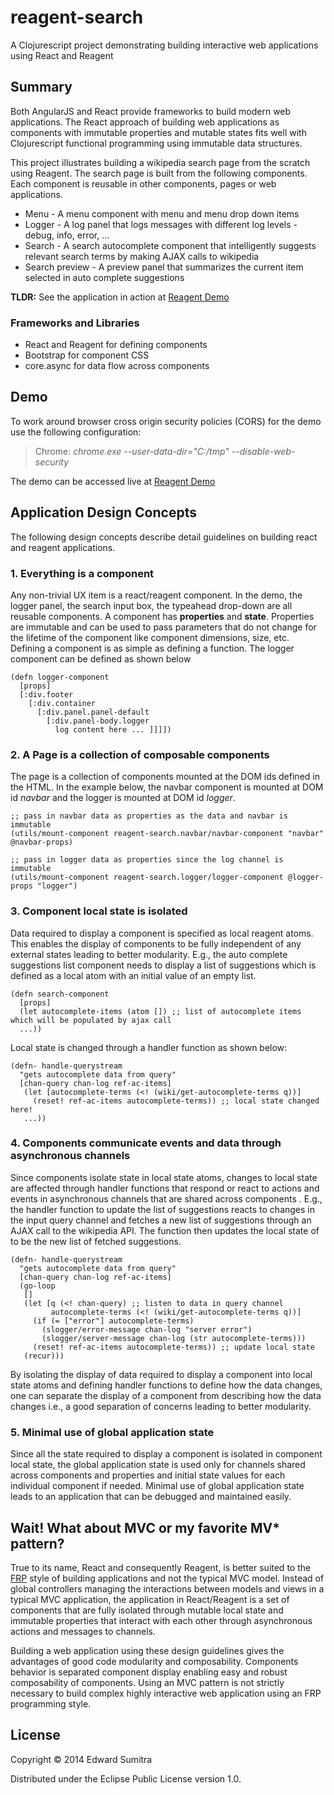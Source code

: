 # reagent-search

A Clojurescript project demonstrating building interactive web applications using React and Reagent

## Summary
Both AngularJS and React provide frameworks to build modern web applications. The React approach of building web applications as components with immutable properties and mutable states fits well with Clojurescript functional programming using immutable data structures.

This project illustrates building a wikipedia search page from the scratch using Reagent. The search page is built from the following components. Each component is reusable in other components, pages or web applications.

* Menu - A menu component with menu and menu drop down items
* Logger - A log panel that logs messages with different log levels - debug, info, error, ...
* Search - A search autocomplete component that intelligently suggests relevant search terms by making AJAX calls to wikipedia
* Search preview - A preview panel that summarizes the current item selected in auto complete suggestions

**TLDR:** See the application in action at [Reagent Demo](http://esumitra.github.io/reagent-search)

### Frameworks and Libraries
* React and Reagent for defining components
* Bootstrap for component CSS
* core.async for data flow across components

## Demo
To work around browser cross origin security policies (CORS) for the demo use the following configuration:
> Chrome: <i>chrome.exe --user-data-dir="C:/tmp" --disable-web-security</i>

The demo can be accessed live at [Reagent Demo](http://esumitra.github.io/reagent-search)

## Application Design Concepts
The following design concepts describe detail guidelines on building react and reagent applications.
### 1. Everything is a component
Any non-trivial UX item is a react/reagent component. In the demo, the logger panel, the search input box, the typeahead drop-down are all reusable components. A component has **properties** and **state**. Properties are immutable and can be used to pass parameters that do not change for the lifetime of the component like component dimensions, size, etc. Defining a component is as simple as defining a function. The logger component can be defined as shown below

    (defn logger-component
      [props]
      [:div.footer
        [:div.container
          [:div.panel.panel-default
            [:div.panel-body.logger
              log content here ... ]]]])


### 2. A Page is a collection of composable components
The page is a collection of components mounted at the DOM ids defined in the HTML. In the example below, the navbar component is mounted at DOM id *navbar* and the logger is mounted at DOM id *logger*.

    ;; pass in navbar data as properties as the data and navbar is immutable
    (utils/mount-component reagent-search.navbar/navbar-component "navbar" @navbar-props)

    ;; pass in logger data as properties since the log channel is immutable
    (utils/mount-component reagent-search.logger/logger-component @logger-props "logger")

### 3. Component local state is isolated
Data required to display a component is specified as local reagent atoms.  This enables the display of components to be fully independent of any external states leading to better modularity.  E.g., the auto complete suggestions list component needs to display a list of suggestions which is defined as a local atom with an initial value of an empty list.

    (defn search-component
      [props]
      (let autocomplete-items (atom []) ;; list of autocomplete items which will be populated by ajax call
      ...))

Local state is changed through a handler function as shown below:

    (defn- handle-querystream
      "gets autocomplete data from query"
      [chan-query chan-log ref-ac-items]
       (let [autocomplete-terms (<! (wiki/get-autocomplete-terms q))]
         (reset! ref-ac-items autocomplete-terms)) ;; local state changed here!
       ...))

### 4. Components communicate events and data through asynchronous channels
Since components isolate state in local state atoms, changes to local state are affected through handler functions that respond or react to actions and events in asynchronous channels that are shared across components . E.g., the handler function to update the list of suggestions reacts to changes in the input query channel and fetches a new list of suggestions through an AJAX call to the wikipedia API. The function then updates the local state of to be the new list of fetched suggestions.

    (defn- handle-querystream
      "gets autocomplete data from query"
      [chan-query chan-log ref-ac-items]
      (go-loop
       []
       (let [q (<! chan-query) ;; listen to data in query channel
             autocomplete-terms (<! (wiki/get-autocomplete-terms q))]
         (if (= ["error"] autocomplete-terms)
           (slogger/error-message chan-log "server error")
           (slogger/server-message chan-log (str autocomplete-terms)))
         (reset! ref-ac-items autocomplete-terms)) ;; update local state
       (recur)))

By isolating the display of data required to display a component into local state atoms and defining handler functions to define how the data changes, one can separate the display of a component from describing how the data changes i.e., a good separation of concerns leading to better modularity.

### 5. Minimal use of global application state
Since all the state required to display a component is isolated in component local state, the global application state is used only for channels shared across components and properties and initial state values for each individual component if needed. Minimal use of global application state leads to an application that can be debugged and maintained easily.

## Wait! What about MVC or my favorite MV* pattern?
True to its name, React and consequently Reagent, is better suited to the [FRP](http://en.wikipedia.org/wiki/Functional_reactive_programming) style of building applications and not the typical MVC model. Instead of global controllers managing the interactions between models and views in a typical MVC application, the application in React/Reagent is a set of  components that are fully isolated through mutable local state and immutable properties that interact with each other through asynchronous actions and messages to channels.

Building a web application using these design guidelines gives the advantages of good code modularity and composability.  Components behavior is separated component display enabling easy and robust composability of components. Using an MVC pattern is not strictly necessary to build complex highly interactive web application using an FRP programming style.

## License

Copyright © 2014 Edward Sumitra

Distributed under the Eclipse Public License version 1.0.
